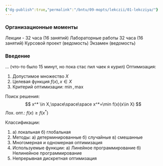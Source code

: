```yaml
---
{"dg-publish":true,"permalink":"/bntu/09-mopts/lekczii/01-lekcziya/"}
---
```


### Организационные моменты
Лекции - 32 часа (16 занятий)
Лабораторные работы 32 часа (16 занятий)
Курсовой проект (ведомость)
Экзамен (ведомость)

### Введение
... (что-то было 15 минут, но пока стас пил чаек я курил)
Оптимизация:
1. Допустимое множество $X$
2. Целевая функция $f(x),x \in X$
3. Критерий оптимизации: $\min, \max$

Поиск решения:
$$
x^* \in X,\space\space\space x^*=\min f(x)(x\in X)
$$
Лох. опт.: $f(x) \ge f(x^*)$

Классификации:
1.  а) локальная
	б) глобальная
2.  Методы:
	а) детерминированные
	б) случайные
	в) смешанные
3. Многомерная и одномерная оптимизация
4. Используемые функции:
	а) Линейное программирование
	б) Нелинейное программирование
5. Непрерывная дискретная оптимизация


